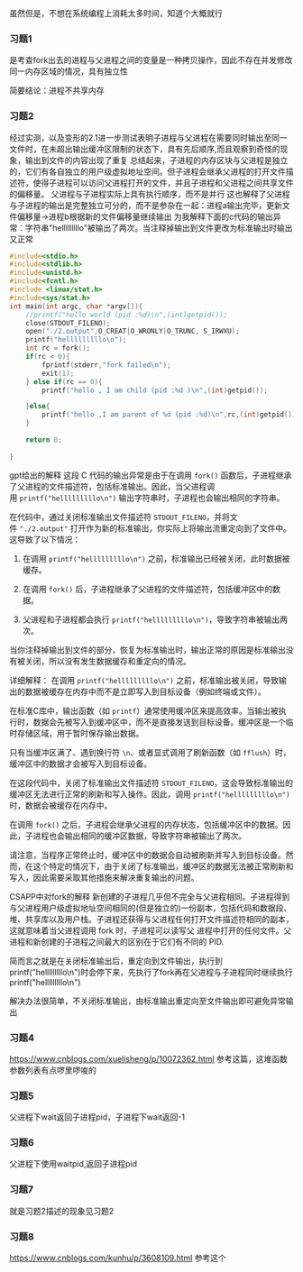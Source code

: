 虽然但是，不想在系统编程上消耗太多时间，知道个大概就行

### 习题1

是考查fork出去的进程与父进程之间的变量是一种拷贝操作，因此不存在并发修改同一内存区域的情况，具有独立性

简要结论：进程不共享内存

### 习题2
经过实测，以及变形的2.1进一步测试表明子进程与父进程在需要同时输出至同一文件时，在未超出输出缓冲区限制的状态下，具有先后顺序,而且观察到奇怪的现象，输出到文件的内容出现了重复
总结起来，子进程的内存区块与父进程是独立的，它们有各自独立的用户级虚拟地址空间。但子进程会继承父进程的打开文件描述符，使得子进程可以访问父进程打开的文件，并且子进程和父进程之间共享文件的偏移量。
父进程与子进程实际上具有执行顺序，而不是并行
这也解释了父进程与子进程的输出是完整独立可分的，而不是参杂在一起：进程a输出完毕，更新文件偏移量->进程b根据新的文件偏移量继续输出
为我解释下面的c代码的输出异常：字符串"helllllllllo"被输出了两次。当注释掉输出到文件更改为标准输出时输出又正常
```C
#include<stdio.h>
#include<stdlib.h>
#include<unistd.h>
#include<fcntl.h>
#include <linux/stat.h>
#include<sys/stat.h>
int main(int argc, char *argv[]){
    //printf("hello world (pid :%d)\n",(int)getpid());
    close(STDOUT_FILENO);
    open("./2.output",O_CREAT|O_WRONLY|O_TRUNC, S_IRWXU);
    printf("helllllllllo\n");
    int rc = fork();
    if(rc < 0){
        fprintf(stderr,"fork failed\n");
        exit(1);
    } else if(rc == 0){
        printf("hello , I am child (pid :%d )\n",(int)getpid());

    }else{
        printf("hello ,I am parent of %d (pid :%d)\n",rc,(int)getpid());
    }
    
    return 0;
    
}
```

gpt给出的解释
这段 C 代码的输出异常是由于在调用 `fork()` 函数后，子进程继承了父进程的文件描述符，包括标准输出。因此，当父进程调用 `printf("helllllllllo\n")` 输出字符串时，子进程也会输出相同的字符串。

在代码中，通过关闭标准输出文件描述符 `STDOUT_FILENO`，并将文件 `"./2.output"` 打开作为新的标准输出，你实际上将输出流重定向到了文件中。这导致了以下情况：

1. 在调用 `printf("helllllllllo\n")` 之前，标准输出已经被关闭，此时数据被缓存。
    
2. 在调用 `fork()` 后，子进程继承了父进程的文件描述符，包括缓冲区中的数据。
    
3. 父进程和子进程都会执行 `printf("helllllllllo\n")`，导致字符串被输出两次。
    

当你注释掉输出到文件的部分，恢复为标准输出时，输出正常的原因是标准输出没有被关闭，所以没有发生数据缓存和重定向的情况。


详细解释：
在调用 `printf("helllllllllo\n")` 之前，标准输出被关闭，导致输出的数据被缓存在内存中而不是立即写入到目标设备（例如终端或文件）。

在标准C库中，输出函数（如 `printf`）通常使用缓冲区来提高效率。当输出被执行时，数据会先被写入到缓冲区中，而不是直接发送到目标设备。缓冲区是一个临时存储区域，用于暂时保存输出数据。

只有当缓冲区满了、遇到换行符 `\n`、或者显式调用了刷新函数（如 `fflush`）时，缓冲区中的数据才会被写入到目标设备。

在这段代码中，关闭了标准输出文件描述符 `STDOUT_FILENO`，这会导致标准输出的缓冲区无法进行正常的刷新和写入操作。因此，调用 `printf("helllllllllo\n")` 时，数据会被缓存在内存中。

在调用 `fork()` 之后，子进程会继承父进程的内存状态，包括缓冲区中的数据。因此，子进程也会输出相同的缓冲区数据，导致字符串被输出了两次。

请注意，当程序正常终止时，缓冲区中的数据会自动被刷新并写入到目标设备。然而，在这个特定的情况下，由于关闭了标准输出，缓冲区的数据无法被正常刷新和写入，因此需要采取其他措施来解决重复输出的问题。

CSAPP中对fork的解释
新创建的子进程几乎但不完全与父进程相同。子进程得到与父进程用户级虚拟地址空间相同的(但是独立的)一份副本，包括代码和数据段、堆、共享库以及用户栈。子进程还获得与父进程任何打开文件描述符相同的副本，这就意味着当父进程调用 fork 时，子进程可以读写父 进程中打开的任何文件。父进程和新创建的子进程之间最大的区别在于它们有不同的 PID.


简而言之就是在关闭标准输出后，重定向到文件输出，执行到printf("helllllllllo\n")时会停下来，先执行了fork再在父进程与子进程同时继续执行printf("helllllllllo\n")

解决办法很简单，不关闭标准输出，由标准输出重定向至文件输出即可避免异常输出
### 习题4
https://www.cnblogs.com/xuelisheng/p/10072362.html
参考这篇，这堆函数参数列表有点啰里啰唆的


### 习题5
父进程下wait返回子进程pid，子进程下wait返回-1

### 习题6
父进程下使用waitpid,返回子进程pid


### 习题7
就是习题2描述的现象见习题2


### 习题8


https://www.cnblogs.com/kunhu/p/3608109.html
参考这个
